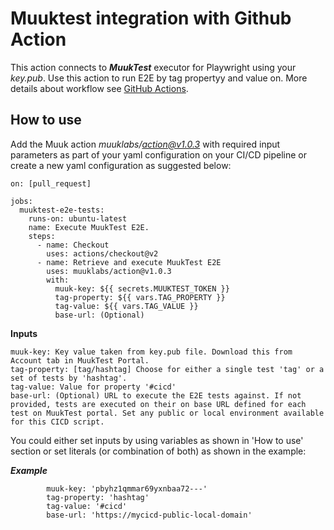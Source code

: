 # Muuktest integration with Github Action

This action connects to ***MuukTest*** executor for Playwright using your *key.pub*. Use this action to run E2E by tag propertyy and value on. More details about workflow see [GitHub Actions](https://docs.github.com/en/actions).


## How to use

Add the Muuk action *muuklabs/action@v1.0.3* with required input parameters as part of your yaml configuration on your CI/CD pipeline or create a new yaml configuration as suggested below:

```
on: [pull_request]

jobs:
  muuktest-e2e-tests:
    runs-on: ubuntu-latest
    name: Execute MuukTest E2E.
    steps:
      - name: Checkout
        uses: actions/checkout@v2
      - name: Retrieve and execute MuukTest E2E
        uses: muuklabs/action@v1.0.3
        with:
          muuk-key: ${{ secrets.MUUKTEST_TOKEN }}
          tag-property: ${{ vars.TAG_PROPERTY }}
          tag-value: ${{ vars.TAG_VALUE }}
          base-url: (Optional)
```

**Inputs**
```
muuk-key: Key value taken from key.pub file. Download this from Account tab in MuukTest Portal.
tag-property: [tag/hashtag] Choose for either a single test 'tag' or a set of tests by 'hashtag'.
tag-value: Value for property '#cicd'
base-url: (Optional) URL to execute the E2E tests against. If not provided, tests are executed on their on base URL defined for each test on MuukTest portal. Set any public or local environment available for this CICD script.
```

You could either set inputs by using variables as shown in 'How to use' section or set literals (or combination of both) as shown in the example:

***Example*** 
```
        muuk-key: 'pbyhz1qmmar69yxnbaa72---'
        tag-property: 'hashtag'
        tag-value: '#cicd'
        base-url: 'https://mycicd-public-local-domain'
```

